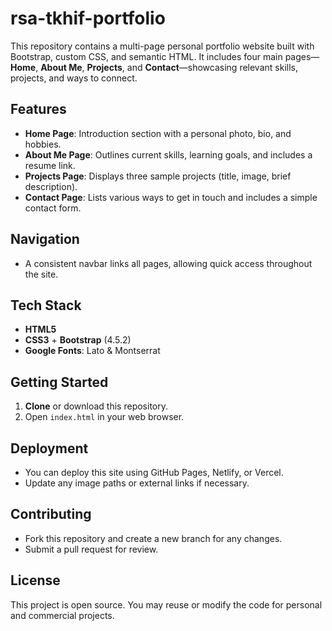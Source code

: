 # rsa-tkhif-portfolio

This repository contains a multi-page personal portfolio website built with Bootstrap, custom CSS, and semantic HTML. It includes four main pages—**Home**, **About Me**, **Projects**, and **Contact**—showcasing relevant skills, projects, and ways to connect.

## Features

- **Home Page**: Introduction section with a personal photo, bio, and hobbies.
- **About Me Page**: Outlines current skills, learning goals, and includes a resume link.
- **Projects Page**: Displays three sample projects (title, image, brief description).
- **Contact Page**: Lists various ways to get in touch and includes a simple contact form.

## Navigation

- A consistent navbar links all pages, allowing quick access throughout the site.

## Tech Stack

- **HTML5**
- **CSS3** + **Bootstrap** (4.5.2)
- **Google Fonts**: Lato & Montserrat

## Getting Started

1. **Clone** or download this repository.
2. Open `index.html` in your web browser.

## Deployment

- You can deploy this site using GitHub Pages, Netlify, or Vercel.
- Update any image paths or external links if necessary.

## Contributing

- Fork this repository and create a new branch for any changes.
- Submit a pull request for review.

## License

This project is open source. You may reuse or modify the code for personal and commercial projects.
